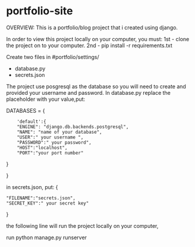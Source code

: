 # portfolio-site

OVERVIEW: This is a portfolio/blog project that i created using django.  


In order to view this project locally on your computer, you must:
1st - clone the project on to your computer.
2nd - pip install -r requirements.txt

Create two files in #portfolio/settings/
- database.py
- secrets.json

The project use posgresql as the database so you will need to create and provided your username and password.
In database.py replace the placeholder with your value,put:

DATABASES = {

		'default':{
        "ENGINE": "django.db.backends.postgresql",
        "NAME": "name of your database",
        "USER":" your username ",
        "PASSWORD":" your password",
        "HOST":"localhost",
        "PORT":"your port number"
		
   }
   
}


in secrets.json, put:
{	
	
	"FILENAME":"secrets.json",	
	"SECRET_KEY":" your secret key"	
}

the following line will run the project locally on your computer,

run python manage.py runserver

